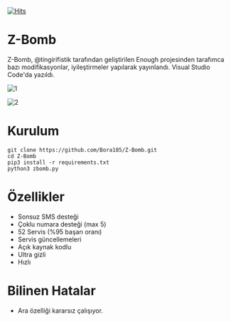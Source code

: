 [![Hits](https://hits.sh/github.com/Bora185/SMS-Bomber.svg?label=views&color=c44ee7)](https://hits.sh/github.com/Bora185/SMS-Bomber/)
# Z-Bomb
Z-Bomb, @tingirifistik tarafından geliştirilen Enough projesinden tarafımca bazı modifikasyonlar, iyileştirmeler yapılarak yayınlandı. Visual Studio Code'da yazıldı.

![1](https://user-images.githubusercontent.com/111361998/214158175-446bc077-09e9-4cbc-90ce-d9b94fd349e5.png)

![2](https://user-images.githubusercontent.com/111361998/214158195-514333d3-a2f1-459e-8009-f5d6a09987f0.png)
# Kurulum
```
git clone https://github.com/Bora185/Z-Bomb.git
cd Z-Bomb
pip3 install -r requirements.txt
python3 zbomb.py
```
# Özellikler
- Sonsuz SMS desteği
- Çoklu numara desteği (max 5)
- 52 Servis (%95 başarı oranı)
- Servis güncellemeleri
- Açık kaynak kodlu
- Ultra gizli
- Hızlı

# Bilinen Hatalar
- Ara özelliği kararsız çalışıyor.


